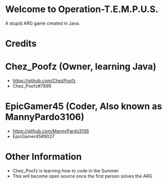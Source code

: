 # Welcome to Operation-T.E.M.P.U.S.
A stupid ARG game created in Java.<br />
# Credits
# Chez_Poofz (Owner, learning Java)
- https://github.com/ChezPoofz
- Chez_Poofz#7899
# EpicGamer45 (Coder, Also known as MannyPardo3106)
- https://github.com/MannyPardo3106
- EpicGamer45#9027
# Other Information
- Chez_Poofz is learning how to code in the Summer
- This will become open source once the first person solves the ARG
